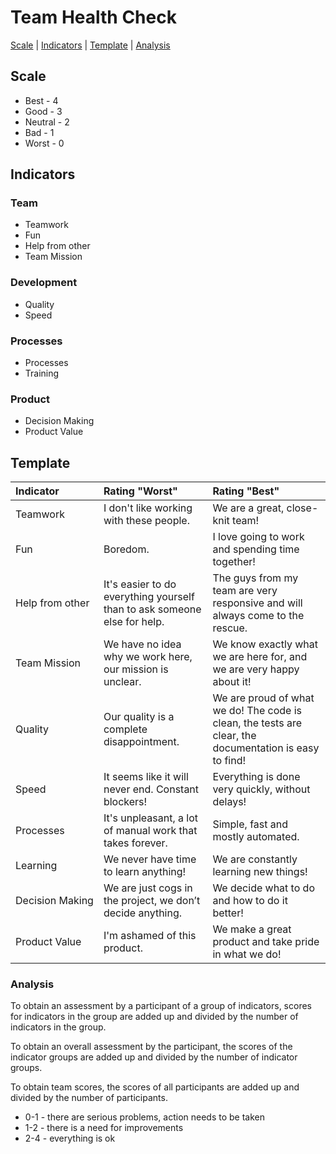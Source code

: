 # Team Health Check

[Scale](#scale) | [Indicators](#indicators) | [Template](#template) | [Analysis](#analysis)

## Scale

- Best - 4 
- Good - 3 
- Neutral - 2 
- Bad - 1 
- Worst - 0

## Indicators

### Team
- Teamwork
- Fun 
- Help from other
- Team Mission

### Development
- Quality 
- Speed

### Processes
- Processes
- Training

### Product
- Decision Making
- Product Value

## Template

| Indicator       | Rating "Worst"                                                           | Rating "Best"                                                                                          |
|:----------------|:-------------------------------------------------------------------------|:-------------------------------------------------------------------------------------------------------|
| Teamwork        | I don't like working with these people.                                  | We are a great, close-knit team!                                                                       |
| Fun             | Boredom.                                                                 | I love going to work and spending time together!                                                       |
| Help from other | It's easier to do everything yourself than to ask someone else for help. | The guys from my team are very responsive and will always come to the rescue.                          |
| Team Mission    | We have no idea why we work here, our mission is unclear.                | We know exactly what we are here for, and we are very happy about it!                                  |
| Quality         | Our quality is a complete disappointment.                                | We are proud of what we do! The code is clean, the tests are clear, the documentation is easy to find! |
| Speed           | It seems like it will never end. Constant blockers!                      | Everything is done very quickly, without delays!                                                       |
| Processes       | It's unpleasant, a lot of manual work that takes forever.                | Simple, fast and mostly automated.                                                                     |
| Learning        | We never have time to learn anything!                                    | We are constantly learning new things!                                                                 |
| Decision Making | We are just cogs in the project, we don’t decide anything.               | We decide what to do and how to do it better!                                                          |
| Product Value   | I'm ashamed of this product.                                             | We make a great product and take pride in what we do!                                                  |

### Analysis

To obtain an assessment by a participant of a group of indicators, scores for indicators in the group are added up and divided by the number of indicators in the group.

To obtain an overall assessment by the participant, the scores of the indicator groups are added up and divided by the number of indicator groups.

To obtain team scores, the scores of all participants are added up and divided by the number of participants.

- 0-1 - there are serious problems, action needs to be taken
- 1-2 - there is a need for improvements
- 2-4 - everything is ok
